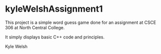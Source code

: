 # kyleWelshAssignment1

This project is a simple word guess game done for an assignment at CSCE 306 at North Central College.

It simply displays basic C++ code and principles.

Kyle Welsh
